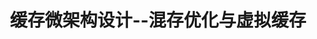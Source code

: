 ---
type: lecture 7.2
title:  缓存微架构设计--混存优化与虚拟缓存
tldr: "课程情况介绍，简要介绍芯片发展历程，以及简要介绍前沿AI芯片体系结构"
hide_from_announcments: true
thumbnail: /static_files/presentations/Lecture1/Lecture1.jpg
---